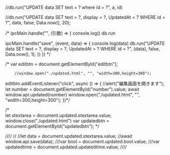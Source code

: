 
//db.run("UPDATE data SET text = ? where id = ?", a, id)


//db.run("UPDATE data SET text = ?, display = ?, UpdatedAt = ? WHERE id = ?", data, false, Data.now(), 20);

/*
ipcMain.handle("", (引数) => {
  console.log()
  db.run

  ipcMain.handle("save", (event, data) => {
  console.log(data)
  db.run("UPDATE data SET text = ?, display = ?, UpdatedAt = ? WHERE id = ?", (data), false, Data.now(), 1);
})
})
*/


<!--
            <p>
            <input name="bool" type="number" placeholder="表示の有無   0:非表示 1:表示" min="0" max="1">
        </p>
        <p>
            <input name="updatedtime" type="datetime-local" placeholder="予定時刻">
        </p>

-->



/*
var editbtn = document.getElementById("editbtn");

        //window.open("./updated.html", "", "width=300,height=300");
 
editbtn.addEventListener("click", async () => {
    //alert("編集画面を開きます");
    let number = document.getElementById("number").value;
    await window.api.updated(number)
    window.open("./updated.html", "", "width=300,height=300");
})*/

/*        
let stextarea = document.updated.stextarea.value;
        window.close("./updated.html")
var updatedbtn = document.getElementById("updatedbtn"); */



////
//
//let data = document.updated.stextarea.value;
//await window.api.save(data);
///var bool = document.updated.bool.value;
///var updatedtime = document.updated.updatedtime.value;
////